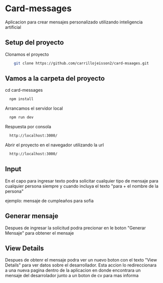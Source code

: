 
# Card-messages

Aplicacion para crear mensajes personalizado utilizando inteligencia artificial


## Setup del proyecto

Clonamos el proyecto

```bash
    git clone https://github.com/carrillojeisson2/card-msaages.git
```
    
## Vamos a la carpeta del proyecto

cd  card-messages

```bash
  npm install
```

Arrancamos el servidor local

```bash
  npm run dev
```

Respuesta por consola

```bash
  http://localhost:3000/
```

Abrir el proyecto en el navegador utilizando la url

```bash
  http://localhost:3000/
```


## Input

En el capo para ingresar texto podra solicitar cualquier tipo de mensaje para cualquier persona
siempre y cuando incluya el texto "para + el nombre de la persona"

ejemplo: mensaje de cumpleaños para sofia

## Generar mensaje
Despues de ingresar la solicitud podra precionar en le boton  "Generar Mensaje" para obtener el mensaje

## View Details
Despues de obtenr el mensaje podra ver un nuevo boton con el texto "View Details" para ver datos sobre el desarrollador.
Esta accion lo redireccionara a una nueva pagina dentro de la aplicacion en donde encontrara un mensaje del desarrolador junto a un boton de cv para mas informa



